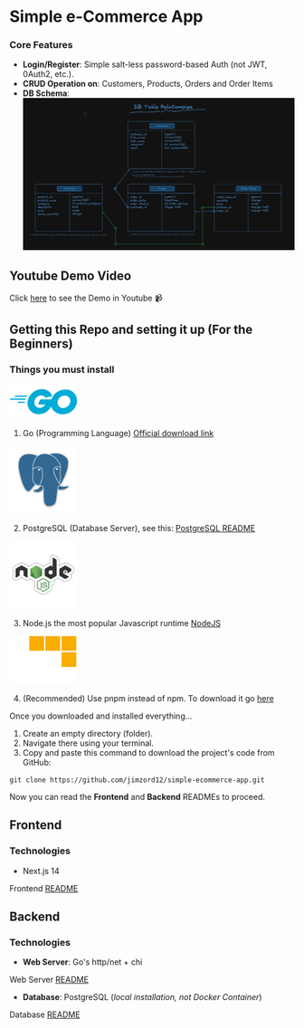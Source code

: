 # Simple e-Commerce App

### Core Features

- **Login/Register**: Simple salt-less password-based Auth (not JWT, 0Auth2, etc.).
- **CRUD Operation on**: Customers, Products, Orders and Order Items
- **DB Schema**: ![DB Schema](./readmeImgs/DB_Schema.png)

## Youtube Demo Video

Click [here]([https://youtu.be/bAkFfh0kU7s](https://youtu.be/jALdXOQESMI)) to see the Demo in Youtube 📹

## Getting this Repo and setting it up (For the Beginners)

### Things you must install

<img width="120" src="./readmeImgs/go_logo.png" />

1. Go (Programming Language) [Official download link](https://go.dev/doc/install)

<img width="120" src="./readmeImgs/postgreSQL_Logo.png" />

2. PostgreSQL (Database Server), see this: [PostgreSQL README](./internal/database/sql/README.md)

<img width="120" src="./readmeImgs/nodejs_logo.png" />

3. Node.js the most popular Javascript runtime [NodeJS](https://nodejs.org/en)

<img width="120" src="./readmeImgs/pnpm_logo.png" />

4. (Recommended) Use pnpm instead of npm. To download it go [here](https://pnpm.io/installation)

Once you downloaded and installed everything...

1. Create an empty directory (folder).
2. Navigate there using your terminal.
3. Copy and paste this command to download the project's code from GitHub:

```
git clone https://github.com/jimzord12/simple-ecommerce-app.git
```

Now you can read the **Frontend** and **Backend** READMEs to proceed.

## Frontend

### Technologies

- Next.js 14

Frontend [README](./frontend/my-app/README.md)

## Backend

### Technologies

- **Web Server**: Go's http/net + chi

Web Server [README](./backend/e-commerce-app/README.md)

- **Database**: PostgreSQL (_local installation, not Docker Container_)

Database [README](./backend/e-commerce-app/internal/database/sql/README.md)
